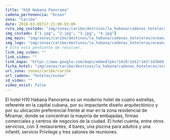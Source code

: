 ```yaml
---
title: "H10 Habana Panorama"
cadena_pertenencia: "Ocean"
zona: "Caribe"
date: 2018-03-05T17:21:09-03:00
ruta_img_costado: "img/zonas/caribe/destinos/la_habana/cadenas_hoteleras/ocean/h10_habana_panorama/imagenes_hotel/"
img_costado: ["1.jpg", "2.jpg", "3.jpg", "4.jpg"]
img_main: "img/zonas/caribe/destinos/la_habana/cadenas_hoteleras/ocean/h10_habana_panorama/h10_habana_panorama.jpg"
img_logo: "img/zonas/caribe/destinos/la_habana/cadenas_hoteleras/ocean/h10_habana_panorama/logo_hotel/logo_h10_habana_panorama.jpg"
# Esto esta pendiente de resolver.
link_img_video: ""
link_video: ""
link_mapa: "https://www.google.com/maps/embed?pb=!1m18!1m12!1m3!1d3669.5984800283313!2d-82.44176558503055!3d23.11178978490797!2m3!1f0!2f0!3f0!3m2!1i1024!2i768!4f13.1!3m3!1m2!1s0x88cd79bf2aaeb3a7%3A0x78c261036419427b!2sPanorama+Hotel+Havana!5e0!3m2!1ses!2scl!4v1520281973327"
ficha_hotel: "img/zonas/caribe/destinos/la_habana/cadenas_hoteleras/ocean/h10_habana_panorama/h10_habana_panorama.pdf"
url_zona: zonas/caribe/caribe
url_cadena: "hoteles/ocean"
id_video: ""
video_exist: false
---
```

El hotel H10 Habana Panorama es un moderno hotel de cuatro estrellas, referente en la capital cubana, por su impactante diseño arquitectónico y por su ubicación preferencial frente al mar en la zona residencial de Miramar, donde se concentran la mayoría de embajadas, firmas comerciales y centros de negocios de la ciudad. El hotel cuenta, entre otros servicios, con 3 restaurantes, 4 bares, una piscina para adultos y una infantil, servicio Privilege y tres salones de reuniones.
